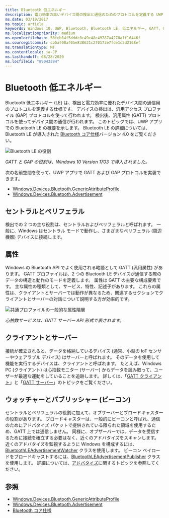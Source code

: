 ```yaml
---
title: Bluetooth 低エネルギー
description: 電力効率の高いデバイス間の検出と通信のためのプロトコルを定義する UWP アプリでの Bluetooth 低エネルギー (LE) 仕様について説明します。
ms.date: 03/19/2017
ms.topic: article
keywords: Windows 10, UWP, Bluetooth, Bluetooth LE, 低エネルギー, GATT, GAP, セントラル, ペリフェラル, クライアント, サーバー, ウォッチャー, パブリッシャー
ms.localizationpriority: medium
ms.openlocfilehash: 56fcb84f5dddc0c49e48c49787a4278a1f10446f
ms.sourcegitcommit: cb5af00af05e838621c270173e7fde1c5d2168ef
ms.translationtype: MT
ms.contentlocale: ja-JP
ms.lasthandoff: 08/28/2020
ms.locfileid: "89043394"
---
```

# <a name="bluetooth-low-energy"></a>Bluetooth 低エネルギー
Bluetooth 低エネルギー (LE) は、検出と電力効率に優れたデバイス間の通信用のプロトコルを定義する仕様です。 デバイスの検出は、汎用アクセス プロファイル (GAP) プロトコルを使って行われます。 検出後、汎用属性 (GATT) プロトコルを使ってデバイス間の通信が行われます。 このトピックでは、UWP アプリでの Bluetooth LE の概要を示します。 Bluetooth LE の詳細については、Bluetooth LE が導入された [Bluetooth コア仕様](https://www.bluetooth.com/specifications/bluetooth-core-specification/)バージョン 4.0 をご覧ください。 

![Bluetooth LE の役割](images/gatt-roles.png)

*GATT と GAP の役割は、Windows 10 Version 1703 で導入されました。*

次の名前空間を使って、UWP アプリで GATT および GAP プロトコルを実装できます。
- [Windows.Devices.Bluetooth.GenericAttributeProfile](https://docs.microsoft.com/uwp/api/windows.devices.bluetooth.genericattributeprofile)
- [Windows.Devices.Bluetooth.Advertisement](https://docs.microsoft.com/uwp/api/windows.devices.bluetooth.advertisement)

## <a name="central-and-peripheral"></a>セントラルとペリフェラル
検出での 2 つの主な役割は、セントラルおよびペリフェラルと呼ばれます。 一般に、Windows はセントラル モードで動作し、さまざまなペリフェラル (周辺機器) デバイスに接続します。 

## <a name="attributes"></a>属性
Windows の Bluetooth API でよく使用される略語として GATT (汎用属性) があります。 GATT プロファイルは、2 つの Bluetooth LE デバイスが通信する際のデータの構造と動作のモードを定義します。 属性は GATT の主要な構成要素です。 主な属性の種類として、サービス、特性、記述子があります。 これらの属性は、クライアントとサーバーでは動作が異なるため、関連するセクションでクライアントとサーバーの対話について説明する方が効率的です。 

![共通プロファイルの一般的な属性階層](images/gatt-service.png)

*心拍数サービスは、GATT サーバー API 形式で表されます。*

## <a name="client-and-server"></a>クライアントとサーバー
接続が確立されると、データを格納しているデバイス (通常、小型の IoT センサーやウェアラブル デバイス) はサーバーと呼ばれます。 そのデータを使用して機能を実行するデバイスは、クライアントと呼ばれます。 たとえば、Windows PC (クライアント) は心拍数モニター (サーバー) からデータを読み取って、ユーザーが最適な運動をしていることを追跡します。 詳しくは、「[GATT クライアント](gatt-client.md)」と「[GATT サーバー](gatt-server.md)」のトピックをご覧ください。

## <a name="watchers-and-publishers-beacons"></a>ウォッチャーとパブリッシャー (ビーコン)
セントラルとペリフェラルの役割に加えて、オブザーバーとブロードキャスターの役割があります。 ブロードキャスターは、一般的にビーコンと呼ばれ、通信のためにアドバタイズ パケットで提供されている限られた領域を使用するため、GATT 上では通信しません。 同様に、オブザーバーでは、データを受信するために接続を確立する必要はなく、近くのアドバタイズをスキャンします。 近くのアドバタイズを監視するように Windows を構成するには、[BluetoothLEAdvertisementWatcher](https://docs.microsoft.com/uwp/api/windows.devices.bluetooth.advertisement.bluetoothleadvertisementwatcher) クラスを使用します。 ビーコン ペイロードをブロードキャストするには、[BluetoothLEAdvertisementPublisher](https://docs.microsoft.com/uwp/api/windows.devices.bluetooth.advertisement.bluetoothleadvertisementpublisher) クラスを使用します。 詳細については、[アドバタイズ](ble-beacon.md)に関するトピックを参照してください。

## <a name="see-also"></a>参照
- [Windows.Devices.Bluetooth.GenericAttributeProfile](https://docs.microsoft.com/uwp/api/windows.devices.bluetooth.genericattributeprofile)
- [Windows.Devices.Bluetooth.Advertisement](https://docs.microsoft.com/uwp/api/windows.devices.bluetooth.advertisement)
- [Bluetooth コア仕様](https://www.bluetooth.com/specifications/bluetooth-core-specification)
